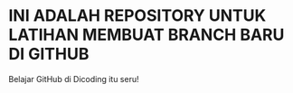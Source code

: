 # INI ADALAH REPOSITORY UNTUK LATIHAN MEMBUAT BRANCH BARU DI GITHUB

Belajar GitHub di Dicoding itu seru!
